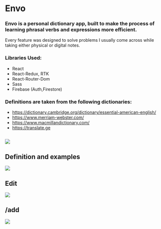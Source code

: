 # Envo

### Envo is a personal dictionary app, built to make the process of learning phrasal verbs and expressions more efficient.

Every feature was designed to solve problems I usually come across while taking either physical or digital notes. 

### Libraries Used:

-  React
-  React-Redux, RTK
-  React-Router-Dom
-  Sass
-  Firebase (Auth,Firestore)

### Definitions are taken from the following dictionaries:

-  https://dictionary.cambridge.org/dictionary/essential-american-english/
-  https://www.merriam-webster.com/
-  https://www.macmillandictionary.com/
-  https://translate.ge

##

![](https://firebasestorage.googleapis.com/v0/b/image-gallery-610ea.appspot.com/o/users%2FGeorge-VCXtOV23v8bv667J0SkSr8OiQmm2%2Fgallery%2FScreenshot%202022-11-15%20095224.png?alt=media&token=257e5b6c-a274-4d4a-a4d5-c497b1199b6d)

## Definition and examples

![](https://firebasestorage.googleapis.com/v0/b/image-gallery-610ea.appspot.com/o/users%2FGeorge-VCXtOV23v8bv667J0SkSr8OiQmm2%2Fgallery%2FScreenshot%202022-11-15%20095348.png?alt=media&token=46822f7a-edf3-4dcc-b1e8-a29babb8fd17)
## Edit
![](https://firebasestorage.googleapis.com/v0/b/image-gallery-610ea.appspot.com/o/users%2FGeorge-VCXtOV23v8bv667J0SkSr8OiQmm2%2Fgallery%2FScreenshot%202022-11-15%20095414.png?alt=media&token=7141f9fc-d09d-4a75-91c4-264f9f71f45b)
## /add

![](https://firebasestorage.googleapis.com/v0/b/image-gallery-610ea.appspot.com/o/users%2FGeorge-VCXtOV23v8bv667J0SkSr8OiQmm2%2Fgallery%2Fadd.png?alt=media&token=628f8935-2617-457f-a9f4-504a2c681097)
